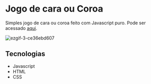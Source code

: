 # Jogo de cara ou Coroa

Simples jogo de cara ou coroa feito com Javascript puro. Pode ser acessado [aqui](https://charllyslima.github.io/cara-coroa/src/).

![ezgif-3-ce36ebd607](https://user-images.githubusercontent.com/96506145/200698917-26ca11a4-7fb1-4b49-9308-1ab9a9be907d.gif)



## Tecnologias
- Javascript
- HTML
- CSS
